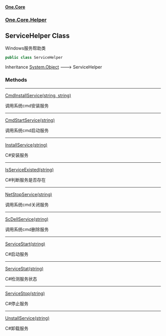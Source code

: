 #### [One.Core](index.md 'index')
### [One.Core.Helper](One_Core_Helper.md 'One.Core.Helper')
## ServiceHelper Class
Windows服务帮助类  
```csharp
public class ServiceHelper
```

Inheritance [System.Object](https://docs.microsoft.com/en-us/dotnet/api/System.Object 'System.Object') &#129106; ServiceHelper  
### Methods

***
[CmdInstallService(string, string)](One_Core_Helper_ServiceHelper_CmdInstallService(string_string).md 'One.Core.Helper.ServiceHelper.CmdInstallService(string, string)')

调用系统cmd安装服务 

***
[CmdStartService(string)](One_Core_Helper_ServiceHelper_CmdStartService(string).md 'One.Core.Helper.ServiceHelper.CmdStartService(string)')

调用系统cmd启动服务 

***
[InstallService(string)](One_Core_Helper_ServiceHelper_InstallService(string).md 'One.Core.Helper.ServiceHelper.InstallService(string)')

C#安装服务 

***
[IsServiceExisted(string)](One_Core_Helper_ServiceHelper_IsServiceExisted(string).md 'One.Core.Helper.ServiceHelper.IsServiceExisted(string)')

C#判断服务是否存在 

***
[NetStopService(string)](One_Core_Helper_ServiceHelper_NetStopService(string).md 'One.Core.Helper.ServiceHelper.NetStopService(string)')

调用系统cmd关闭服务 

***
[ScDellService(string)](One_Core_Helper_ServiceHelper_ScDellService(string).md 'One.Core.Helper.ServiceHelper.ScDellService(string)')

调用系统cmd删除服务 

***
[ServiceStart(string)](One_Core_Helper_ServiceHelper_ServiceStart(string).md 'One.Core.Helper.ServiceHelper.ServiceStart(string)')

C#启动服务 

***
[ServiceStat(string)](One_Core_Helper_ServiceHelper_ServiceStat(string).md 'One.Core.Helper.ServiceHelper.ServiceStat(string)')

C#检测服务状态 

***
[ServiceStop(string)](One_Core_Helper_ServiceHelper_ServiceStop(string).md 'One.Core.Helper.ServiceHelper.ServiceStop(string)')

C#停止服务 

***
[UnstallService(string)](One_Core_Helper_ServiceHelper_UnstallService(string).md 'One.Core.Helper.ServiceHelper.UnstallService(string)')

C#卸载服务 
